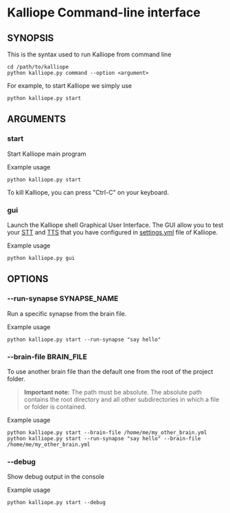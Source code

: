 # Kalliope Command-line interface

## SYNOPSIS
This is the syntax used to run Kalliope from command line
```
cd /path/to/kalliope
python kalliope.py command --option <argument>
```

For example, to start Kalliope we simply use
```
python kalliope.py start
```

## ARGUMENTS

### start
Start Kalliope main program

Example usage
```
python kalliope.py start
```

To kill Kalliope, you can press "Ctrl-C" on your keyboard.

### gui
Launch the Kalliope shell Graphical User Interface. 
The GUI allow you to test your [STT](stt.md) and [TTS](tts.md) that you have configured in [settings.yml](default_settings.md) file of Kalliope.

Example usage
```
python kalliope.py gui
```

## OPTIONS

### --run-synapse SYNAPSE_NAME

Run a specific synapse from the brain file.

Example usage
```
python kalliope.py start --run-synapse "say hello"
```

### --brain-file BRAIN_FILE

To use another brain file than the default one from the root of the project folder.
> **Important note:** The path must be absolute. The absolute path contains the root directory and all other subdirectories in which a file or folder is contained. 

Example usage
```
python kalliope.py start --brain-file /home/me/my_other_brain.yml
python kalliope.py start --run-synapse "say hello" --brain-file /home/me/my_other_brain.yml
```

### --debug

Show debug output in the console

Example usage
```
python kalliope.py start --debug
```